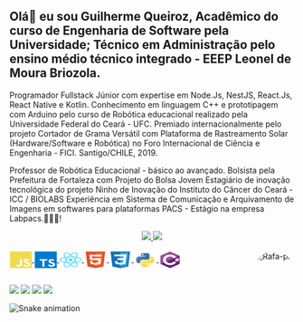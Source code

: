 ## Olá👋 eu sou Guilherme Queiroz, Acadêmico do curso de Engenharia de Software pela Universidade; Técnico em Administração pelo ensino médio técnico integrado - EEEP Leonel de Moura Briozola.
Programador Fullstack Júnior com expertise em Node.Js, NestJS, React.Js, React Native e Kotlin. Conhecimento em linguagem C++ e prototipagem com Arduino pelo curso de Robótica educacional realizado pela Universidade Federal do Ceará - UFC.
Premiado internacionalmente pelo projeto Cortador de Grama Versátil com Plataforma de Rastreamento Solar (Hardware/Software e Robótica) no Foro Internacional de Ciência e Engenharia - FICI. Santigo/CHILE, 2019.

Professor de Robótica Educacional - básico ao avançado. 
Bolsista pela Prefeitura de Fortaleza com Projeto do Bolsa Jovem
Estagiário de inovação tecnológica do projeto Ninho de Inovação do Instituto do Câncer do Ceará - ICC / BIOLABS
Experiência em Sistema de Comunicação e Arquivamento de Imagens em softwares para plataformas PACS - Estágio na empresa Labpacs.🧑🏻‍💻!
<div align="center">
  <a href="https://github.com/guilhermee-dev">
  <img height="180em" src="https://github-readme-stats.vercel.app/api?username=guilhermee-dev&show_icons=true&theme=dark&include_all_commits=true&count_private=true"/>
  <img height="180em" src="https://github-readme-stats.vercel.app/api/top-langs/?username=guilhermee-dev&layout=compact&langs_count=7&theme=dark"/>
</div>
<div style="display: inline_block"><br>
  <img align="center" alt="Rafa-Js" height="30" width="40" src="https://raw.githubusercontent.com/devicons/devicon/master/icons/javascript/javascript-plain.svg">
  <img align="center" alt="Rafa-Ts" height="30" width="40" src="https://raw.githubusercontent.com/devicons/devicon/master/icons/typescript/typescript-plain.svg">
  <img align="center" alt="Rafa-React" height="30" width="40" src="https://raw.githubusercontent.com/devicons/devicon/master/icons/react/react-original.svg">
  <img align="center" alt="Rafa-HTML" height="30" width="40" src="https://raw.githubusercontent.com/devicons/devicon/master/icons/html5/html5-original.svg">
  <img align="center" alt="Rafa-CSS" height="30" width="40" src="https://raw.githubusercontent.com/devicons/devicon/master/icons/css3/css3-original.svg">
  <img align="center" alt="Rafa-Python" height="30" width="40" src="https://raw.githubusercontent.com/devicons/devicon/master/icons/python/python-original.svg">
  <img align="center" alt="Rafa-Csharp" height="30" width="40" src="https://raw.githubusercontent.com/devicons/devicon/master/icons/csharp/csharp-original.svg">
  <img align="right" alt="Rafa-pic" height="150" style="border-radius:50px;" src="https://avatars.githubusercontent.com/u/68303458?v=4">
</div>
  
  ##
 
<div> 
  <a href="https://www.youtube.com/channel/UCQv7fH4f3vmzj6W3FKNMUdg" target="_blank"><img src="https://img.shields.io/badge/YouTube-FF0000?style=for-the-badge&logo=youtube&logoColor=white" target="_blank"></a>
  <a href="https://instagram.com/guilhermee_qq" target="_blank"><img src="https://img.shields.io/badge/-Instagram-%23E4405F?style=for-the-badge&logo=instagram&logoColor=white" target="_blank"></a>
  <a href = "mailto:guilherme@okaydev.com.br"><img src="https://img.shields.io/badge/-Gmail-%23333?style=for-the-badge&logo=gmail&logoColor=white" target="_blank"></a>
  <a href="https://www.linkedin.com/in/guilherme-queiroz-5510ab161" target="_blank"><img src="https://img.shields.io/badge/-LinkedIn-%230077B5?style=for-the-badge&logo=linkedin&logoColor=white" target="_blank"></a> 
 
  ![Snake animation](https://github.com/guilhermee-dev/guilhermee-dev/blob/output/github-contribution-grid-snake.svg)
 
</div>
